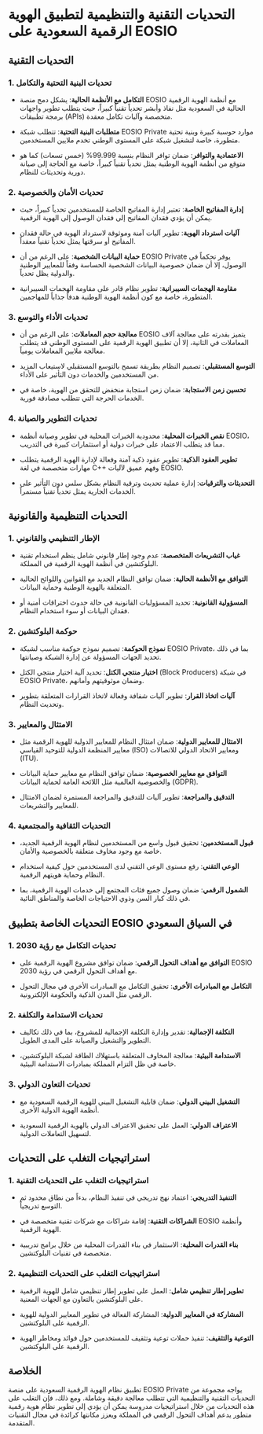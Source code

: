 # التحديات التقنية والتنظيمية لتطبيق الهوية الرقمية السعودية على EOSIO

## التحديات التقنية

### 1. تحديات البنية التحتية والتكامل

- **التكامل مع الأنظمة الحالية**: يشكل دمج منصة EOSIO مع أنظمة الهوية الرقمية الحالية في السعودية مثل نفاذ وأبشر تحدياً تقنياً كبيراً، حيث يتطلب تطوير واجهات برمجة تطبيقات (APIs) متخصصة وآليات تكامل معقدة.

- **متطلبات البنية التحتية**: تتطلب شبكة EOSIO Private موارد حوسبة كبيرة وبنية تحتية متطورة، خاصة لتشغيل شبكة على المستوى الوطني تخدم ملايين المستخدمين.

- **الاعتمادية والتوافر**: ضمان توافر النظام بنسبة 99.999% (خمس تسعات) كما هو متوقع من أنظمة الهوية الوطنية يمثل تحدياً تقنياً كبيراً، خاصة مع الحاجة إلى صيانة دورية وتحديثات للنظام.

### 2. تحديات الأمان والخصوصية

- **إدارة المفاتيح الخاصة**: تعتبر إدارة المفاتيح الخاصة للمستخدمين تحدياً كبيراً، حيث يمكن أن يؤدي فقدان المفاتيح إلى فقدان الوصول إلى الهوية الرقمية.

- **آليات استرداد الهوية**: تطوير آليات آمنة وموثوقة لاسترداد الهوية في حالة فقدان المفاتيح أو سرقتها يمثل تحدياً تقنياً معقداً.

- **حماية البيانات الشخصية**: على الرغم من أن EOSIO Private يوفر تحكماً في الوصول، إلا أن ضمان خصوصية البيانات الشخصية الحساسة وفقاً للمعايير الوطنية والدولية يظل تحدياً.

- **مقاومة الهجمات السيبرانية**: تطوير نظام قادر على مقاومة الهجمات السيبرانية المتطورة، خاصة مع كون أنظمة الهوية الوطنية هدفاً جذاباً للمهاجمين.

### 3. تحديات الأداء والتوسع

- **معالجة حجم المعاملات**: على الرغم من أن EOSIO يتميز بقدرته على معالجة آلاف المعاملات في الثانية، إلا أن تطبيق الهوية الرقمية على المستوى الوطني قد يتطلب معالجة ملايين المعاملات يومياً.

- **التوسع المستقبلي**: تصميم النظام بطريقة تسمح بالتوسع المستقبلي لاستيعاب المزيد من المستخدمين والخدمات دون التأثير على الأداء.

- **تحسين زمن الاستجابة**: ضمان زمن استجابة منخفض للتحقق من الهوية، خاصة في الخدمات الحرجة التي تتطلب مصادقة فورية.

### 4. تحديات التطوير والصيانة

- **نقص الخبرات المحلية**: محدودية الخبرات المحلية في تطوير وصيانة أنظمة EOSIO، مما قد يتطلب الاعتماد على خبرات دولية أو استثمارات كبيرة في التدريب.

- **تطوير العقود الذكية**: تطوير عقود ذكية آمنة وفعالة لإدارة الهوية الرقمية يتطلب مهارات متخصصة في لغة C++ وفهم عميق لآليات EOSIO.

- **التحديثات والترقيات**: إدارة عملية تحديث وترقية النظام بشكل سلس دون التأثير على الخدمات الجارية يمثل تحدياً تقنياً مستمراً.

## التحديات التنظيمية والقانونية

### 1. الإطار التنظيمي والقانوني

- **غياب التشريعات المتخصصة**: عدم وجود إطار قانوني شامل ينظم استخدام تقنية البلوكتشين في أنظمة الهوية الرقمية في المملكة.

- **التوافق مع الأنظمة الحالية**: ضمان توافق النظام الجديد مع القوانين واللوائح الحالية المتعلقة بالهوية الوطنية وحماية البيانات.

- **المسؤولية القانونية**: تحديد المسؤوليات القانونية في حالة حدوث اختراقات أمنية أو فقدان البيانات أو سوء استخدام النظام.

### 2. حوكمة البلوكتشين

- **نموذج الحوكمة**: تصميم نموذج حوكمة مناسب لشبكة EOSIO Private، بما في ذلك تحديد الجهات المسؤولة عن إدارة الشبكة وصيانتها.

- **اختيار منتجي الكتل**: تحديد آلية اختيار منتجي الكتل (Block Producers) في شبكة EOSIO Private، وضمان موثوقيتهم وأمانهم.

- **آليات اتخاذ القرار**: تطوير آليات شفافة وفعالة لاتخاذ القرارات المتعلقة بتطوير وتحديث النظام.

### 3. الامتثال والمعايير

- **الامتثال للمعايير الدولية**: ضمان امتثال النظام للمعايير الدولية للهوية الرقمية مثل معايير المنظمة الدولية للتوحيد القياسي (ISO) ومعايير الاتحاد الدولي للاتصالات (ITU).

- **التوافق مع معايير الخصوصية**: ضمان توافق النظام مع معايير حماية البيانات والخصوصية العالمية مثل اللائحة العامة لحماية البيانات (GDPR).

- **التدقيق والمراجعة**: تطوير آليات للتدقيق والمراجعة المستمرة لضمان الامتثال للمعايير والتشريعات.

### 4. التحديات الثقافية والمجتمعية

- **قبول المستخدمين**: تحقيق قبول واسع من المستخدمين لنظام الهوية الرقمية الجديد، خاصة مع وجود مخاوف متعلقة بالخصوصية والأمان.

- **الوعي التقني**: رفع مستوى الوعي التقني لدى المستخدمين حول كيفية استخدام النظام وحماية هويتهم الرقمية.

- **الشمول الرقمي**: ضمان وصول جميع فئات المجتمع إلى خدمات الهوية الرقمية، بما في ذلك كبار السن وذوي الاحتياجات الخاصة والمناطق النائية.

## التحديات الخاصة بتطبيق EOSIO في السياق السعودي

### 1. تحديات التكامل مع رؤية 2030

- **التوافق مع أهداف التحول الرقمي**: ضمان توافق مشروع الهوية الرقمية على EOSIO مع أهداف التحول الرقمي في رؤية 2030.

- **التكامل مع المبادرات الأخرى**: تحقيق التكامل مع المبادرات الأخرى في مجال التحول الرقمي مثل المدن الذكية والحكومة الإلكترونية.

### 2. تحديات الاستدامة والتكلفة

- **التكلفة الإجمالية**: تقدير وإدارة التكلفة الإجمالية للمشروع، بما في ذلك تكاليف التطوير والتشغيل والصيانة على المدى الطويل.

- **الاستدامة البيئية**: معالجة المخاوف المتعلقة باستهلاك الطاقة لشبكة البلوكتشين، خاصة في ظل التزام المملكة بمبادرات الاستدامة البيئية.

### 3. تحديات التعاون الدولي

- **التشغيل البيني الدولي**: ضمان قابلية التشغيل البيني للهوية الرقمية السعودية مع أنظمة الهوية الدولية الأخرى.

- **الاعتراف الدولي**: العمل على تحقيق الاعتراف الدولي بالهوية الرقمية السعودية لتسهيل التعاملات الدولية.

## استراتيجيات التغلب على التحديات

### 1. استراتيجيات التغلب على التحديات التقنية

- **التنفيذ التدريجي**: اعتماد نهج تدريجي في تنفيذ النظام، بدءاً من نطاق محدود ثم التوسع تدريجياً.

- **الشراكات التقنية**: إقامة شراكات مع شركات تقنية متخصصة في EOSIO وأنظمة الهوية الرقمية.

- **بناء القدرات المحلية**: الاستثمار في بناء القدرات المحلية من خلال برامج تدريبية متخصصة في تقنيات البلوكتشين.

### 2. استراتيجيات التغلب على التحديات التنظيمية

- **تطوير إطار تنظيمي شامل**: العمل على تطوير إطار تنظيمي شامل للهوية الرقمية على البلوكتشين بالتعاون مع الجهات المعنية.

- **المشاركة في المعايير الدولية**: المشاركة الفعالة في تطوير المعايير الدولية للهوية الرقمية على البلوكتشين.

- **التوعية والتثقيف**: تنفيذ حملات توعية وتثقيف للمستخدمين حول فوائد ومخاطر الهوية الرقمية على البلوكتشين.

## الخلاصة

تطبيق نظام الهوية الرقمية السعودية على منصة EOSIO Private يواجه مجموعة من التحديات التقنية والتنظيمية التي تتطلب معالجة دقيقة وشاملة. ومع ذلك، فإن التغلب على هذه التحديات من خلال استراتيجيات مدروسة يمكن أن يؤدي إلى تطوير نظام هوية رقمية متطور يدعم أهداف التحول الرقمي في المملكة ويعزز مكانتها كرائدة في مجال التقنيات المتقدمة.
